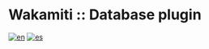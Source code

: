 Wakamiti :: Database plugin
====================================================================================================

[![en](https://img.shields.io/badge/lang-en-blue.svg)](./README.md)
[![es](https://img.shields.io/badge/lang-es-red.svg)](./README.es.md)

